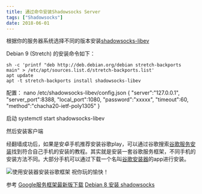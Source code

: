 ```yaml
---
title: 通过命令安装Shadowsocks Server
tags: ["Shadowsocks"]
date: 2018-06-01
---
```



根据你的服务器系统选择不同的版本安装[shadowsocks-libev](https://github.com/shadowsocks/shadowsocks-libev#install-from-repository)

Debian 9 (Stretch) 的安装命令如下：
```shell?linenums
sh -c 'printf "deb http://deb.debian.org/debian stretch-backports main" > /etc/apt/sources.list.d/stretch-backports.list'
apt update
apt -t stretch-backports install shadowsocks-libev
```

配置：
nano /etc/shadowsocks-libev/config.json
{
    "server":"127.0.0.1",
    "server_port":8388,
    "local_port":1080,
    "password":"xxxxx",
    "timeout":60,
    "method":"chacha20-ietf-poly1305"
}

启动
systemctl start shadowsocks-libev  


然后安装客户端


经翻墙成功后，如果是安卓手机推荐安装谷歌play，可以通过谷歌搜索[谷歌服务安装](https://www.google.com/search?newwindow=1&ei=srkfW_mpJ-au0gL39YiQDw&q=%E8%B0%B7%E6%AD%8C%E6%9C%8D%E5%8A%A1%E5%AE%89%E8%A3%85)找到符合自己手机的安装的教程。其实就是安装一套谷歌服务框架，不同手机的安装方法不同。大部分手机可以通过下载一个名叫[谷歌安装器](http://www.wandoujia.com/apps-com.ericxiang.googleinstaller)的app进行安装。

![使用安装器安装谷歌框架](https://i.loli.net/2018/07/04/5b3cb2558ee8a.jpg)
祝你玩的愉快！

参考
[Google服务框架最新版下载](http://www.ifanr.com/app/693456)
[Debian 8 安装 shadowsocks](https://blog.csdn.net/B0rn_T0_W1n/article/details/52663434)

